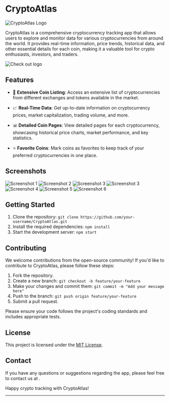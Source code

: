 # CryptoAtlas

![CryptoAtlas Logo](app/src/main/ic_launcher-playstore.png)

CryptoAtlas is a comprehensive cryptocurrency tracking app that allows users to explore and monitor
data for various cryptocurrencies from around the world. It provides real-time information, price
trends, historical data, and other essential details for each coin, making it a valuable tool for
crypto enthusiasts, investors, and traders.

![Check out logo](https://looka.com/s/140548111)

## Features

- 💸 **Extensive Coin Listing**: Access an extensive list of cryptocurrencies from different
  exchanges and tokens available in the market.

- 📈 **Real-Time Data**: Get up-to-date information on cryptocurrency prices, market capitalization,
  trading volume, and more.

- 📊 **Detailed Coin Pages**: View detailed pages for each cryptocurrency, showcasing historical
  price charts, market performance, and key statistics.

- ⭐ **Favorite Coins**: Mark coins as favorites to keep track of your preferred cryptocurrencies in
  one place.

## Screenshots

![Screenshot 1](screenshots/mainscreen_normal.png)
![Screenshot 2](screenshots/navigation_drawer.png)
![Screenshot 3](screenshots/detail_coindetail.png)
![Screenshot 3](screenshots/mainscreen_search.png)
![Screenshot 4](screenshots/favoritescreen.png)
![Screenshot 5](screenshots/about_app.png)
![Screenshot 6](screenshots/contact_us.png)

## Getting Started

1. Clone the repository: `git clone https://github.com/your-username/CryptoAtlas.git`
2. Install the required dependencies: `npm install`
3. Start the development server: `npm start`

## Contributing

We welcome contributions from the open-source community! If you'd like to contribute to CryptoAtlas,
please follow these steps:

1. Fork the repository.
2. Create a new branch: `git checkout -b feature/your-feature`
3. Make your changes and commit them: `git commit -m "Add your message here"`
4. Push to the branch: `git push origin feature/your-feature`
5. Submit a pull request.

Please ensure your code follows the project's coding standards and includes appropriate tests.

## License

This project is licensed under the [MIT License](LICENSE).

## Contact

If you have any questions or suggestions regarding the app, please feel free to contact us at .

Happy crypto tracking with CryptoAtlas!

---
